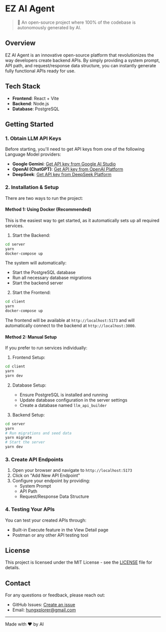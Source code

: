 # EZ AI Agent

> 🤖 An open-source project where 100% of the codebase is autonomously generated by AI.

## Overview

EZ AI Agent is an innovative open-source platform that revolutionizes the way developers create backend APIs. By simply providing a system prompt, API path, and request/response data structure, you can instantly generate fully functional APIs ready for use.

## Tech Stack

- **Frontend**: React + Vite
- **Backend**: Node.js
- **Database**: PostgreSQL

## Getting Started

### 1. Obtain LLM API Keys

Before starting, you'll need to get API keys from one of the following Language Model providers:

- **Google Gemini**: [Get API key from Google AI Studio](https://makersuite.google.com/app/apikey)
- **OpenAI (ChatGPT)**: [Get API key from OpenAI Platform](https://platform.openai.com/api-keys)
- **DeepSeek**: [Get API key from DeepSeek Platform](https://platform.deepseek.com/)

### 2. Installation & Setup

There are two ways to run the project:

#### Method 1: Using Docker (Recommended)

This is the easiest way to get started, as it automatically sets up all required services.

1. Start the Backend:

```bash
cd server
yarn
docker-compose up
```

The system will automatically:

- Start the PostgreSQL database
- Run all necessary database migrations
- Start the backend server

2. Start the Frontend:

```bash
cd client
yarn
docker-compose up
```

The frontend will be available at `http://localhost:5173` and will automatically connect to the backend at `http://localhost:3000`.

#### Method 2: Manual Setup

If you prefer to run services individually:

1. Frontend Setup:

```bash
cd client
yarn
yarn dev
```

2. Database Setup:

   - Ensure PostgreSQL is installed and running
   - Update database configuration in the server settings
   - Create a database named `llm_api_builder`

3. Backend Setup:

```bash
cd server
yarn
# Run migrations and seed data
yarn migrate
# Start the server
yarn dev
```

### 3. Create API Endpoints

1. Open your browser and navigate to `http://localhost:5173`
2. Click on "Add New API Endpoint"
3. Configure your endpoint by providing:
   - System Prompt
   - API Path
   - Request/Response Data Structure

### 4. Testing Your APIs

You can test your created APIs through:

- Built-in Execute feature in the View Detail page
- Postman or any other API testing tool

## License

This project is licensed under the MIT License - see the [LICENSE](LICENSE) file for details.

## Contact

For any questions or feedback, please reach out:

- GitHub Issues: [Create an issue](https://github.com/hungxplorer/ez-ai-agent/issues)
- Email: hungxplorer@gmail.com

---

Made with ❤️ by AI
